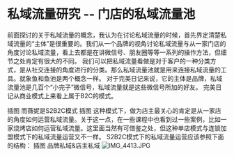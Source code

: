 # 私域流量研究 -- 门店的私域流量池

前面探讨的关于私域流量的概念，我认为在讨论私域流量的时候，首先界定清楚私域流量的“主体”是很重要的。我们从一个品牌的视角讨论私域流量与从一家门店的角度讨论私域流量，看上去都是在讲微信号、朋友圈等等一系列的操作方法，但细节之处肯定有很大的不同。
我们可以把私域流量看做是对于客户的一种分类方式，是从社交连接的角度进行的分类。那么私域流量池就是用来连接私域流量的工具。就象鱼和鱼池是两个概念一样。
对于完美日记来说，它的主体是品牌，私域流量池是几百个“小完子”微信号，私域流量就是这些微信号所加的好友。
完美日记从商业模式上来看上属于B2C的模式。

插图
而薇妮是S2B2C模式
插图
这种模式下，做为店主最关心的肯定是从一家店的角度如何运营私域流量。关于这一点，在一些课程中也看到过一些案例，比如一家烧烤店如何运营私域流量。这里面当然有可借鉴之处，但这种单店模式与连锁加盟模式下的私域流量运营又不一样。
S2B2C模式下的私域流量运营应该参照下面的结构：
插图
品牌私域&店主私域
![IMG_4413.JPG](0)